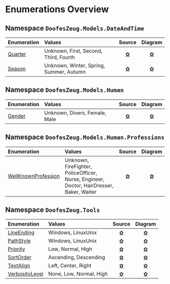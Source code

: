 ﻿# Enumerations Overview


## Namespace `DoofesZeug.Models.DateAndTime`

|Enumeration|Values|Source|Diagram|
|:----------|:-----|:----:|:-----:|
|[Quarter](./DoofesZeug.Models.DateAndTime/Quarter.md)|Unknown, First, Second, Third, Fourth|[&#x273F;](../../../DoofesZeug.Library/Src/Models/DateAndTime/Quarter.cs)|[&#x273F;](./DoofesZeug.Models.DateAndTime/Quarter.png)|
|[Season](./DoofesZeug.Models.DateAndTime/Season.md)|Unknown, Winter, Spring, Summer, Autumn|[&#x273F;](../../../DoofesZeug.Library/Src/Models/DateAndTime/Season.cs)|[&#x273F;](./DoofesZeug.Models.DateAndTime/Season.png)|


## Namespace `DoofesZeug.Models.Human`

|Enumeration|Values|Source|Diagram|
|:----------|:-----|:----:|:-----:|
|[Gender](./DoofesZeug.Models.Human/Gender.md)|Unknown, Divers, Female, Male|[&#x273F;](../../../DoofesZeug.Library/Src/Models/Human/Gender.cs)|[&#x273F;](./DoofesZeug.Models.Human/Gender.png)|


## Namespace `DoofesZeug.Models.Human.Professions`

|Enumeration|Values|Source|Diagram|
|:----------|:-----|:----:|:-----:|
|[WellKnownProfession](./DoofesZeug.Models.Human.Professions/WellKnownProfession.md)|Unknown, FireFighter, PoliceOfficer, Nurse, Engineer, Doctor, HairDresser, Baker, Waiter|[&#x273F;](../../../DoofesZeug.Library/Src/Models/Human/Professions/WellKnownProfession.cs)|[&#x273F;](./DoofesZeug.Models.Human.Professions/WellKnownProfession.png)|


## Namespace `DoofesZeug.Tools`

|Enumeration|Values|Source|Diagram|
|:----------|:-----|:----:|:-----:|
|[LineEnding](./DoofesZeug.Tools/LineEnding.md)|Windows, LinuxUnix|[&#x273F;](../../../DoofesZeug.Library/Src/Tools/LineEnding.cs)|[&#x273F;](./DoofesZeug.Tools/LineEnding.png)|
|[PathStyle](./DoofesZeug.Tools/PathStyle.md)|Windows, LinuxUnix|[&#x273F;](../../../DoofesZeug.Library/Src/Tools/PathStyle.cs)|[&#x273F;](./DoofesZeug.Tools/PathStyle.png)|
|[Priority](./DoofesZeug.Tools/Priority.md)|Low, Normal, High|[&#x273F;](../../../DoofesZeug.Library/Src/Tools/Priority.cs)|[&#x273F;](./DoofesZeug.Tools/Priority.png)|
|[SortOrder](./DoofesZeug.Tools/SortOrder.md)|Ascending, Descending|[&#x273F;](../../../DoofesZeug.Library/Src/Tools/SortOrder.cs)|[&#x273F;](./DoofesZeug.Tools/SortOrder.png)|
|[TextAlign](./DoofesZeug.Tools/TextAlign.md)|Left, Center, Right|[&#x273F;](../../../DoofesZeug.Library/Src/Tools/TextAlign.cs)|[&#x273F;](./DoofesZeug.Tools/TextAlign.png)|
|[VerbosityLevel](./DoofesZeug.Tools/VerbosityLevel.md)|None, Low, Normal, High|[&#x273F;](../../../DoofesZeug.Library/Src/Tools/VerbosityLevel.cs)|[&#x273F;](./DoofesZeug.Tools/VerbosityLevel.png)|
